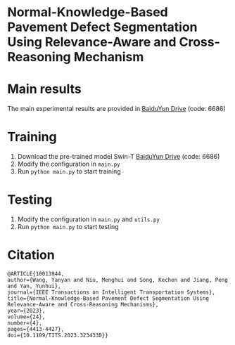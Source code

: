 # Normal-Knowledge-Based Pavement Defect Segmentation Using Relevance-Aware and Cross-Reasoning Mechanism

# Main results
The main experimental results are provided in [BaiduYun Drive](https://pan.baidu.com/s/1n0g67GufGnP5RQ6W_Lsb9g) (code: 6686)
  
# Training
1. Download the pre-trained model Swin-T [BaiduYun Drive](https://pan.baidu.com/s/1cIX3ruaQqEG6jgb9yCWDqg) (code: 6686)
2. Modify the configuration in `main.py`
3. Run `python main.py` to start training
# Testing
1. Modify the configuration in `main.py` and `utils.py`
2. Run `python main.py` to start testing

# Citation
```
@ARTICLE{10013944,
author={Wang, Yanyan and Niu, Menghui and Song, Kechen and Jiang, Peng and Yan, Yunhui},
journal={IEEE Transactions on Intelligent Transportation Systems}, 
title={Normal-Knowledge-Based Pavement Defect Segmentation Using Relevance-Aware and Cross-Reasoning Mechanisms}, 
year={2023},
volume={24},
number={4},
pages={4413-4427},
doi={10.1109/TITS.2023.3234330}}

```
